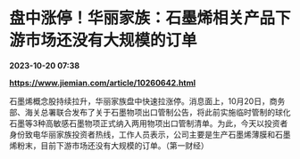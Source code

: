 # 盘中涨停！华丽家族：石墨烯相关产品下游市场还没有大规模的订单

**2023-10-20 07:38**

**https://www.jiemian.com/article/10260642.html**

石墨烯概念股持续拉升，华丽家族盘中快速拉涨停。消息面上，10月20日，商务部、海关总署联合发布了关于石墨物项出口管制公告，将此前实施临时管制的球化石墨等3种高敏感石墨物项正式纳入两用物项出口管制清单。为此，今天以投资者身份致电华丽家族投资者热线，工作人员表示，公司主要是生产石墨烯薄膜和石墨烯粉末，目前下游市场还没有大规模的订单。（第一财经）